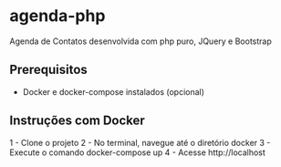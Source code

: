 # agenda-php
Agenda de Contatos desenvolvida com php puro, JQuery e Bootstrap

## Prerequisitos
 - Docker e docker-compose instalados (opcional)

## Instruções com Docker
1 - Clone o projeto
2 - No terminal, navegue até o diretório docker
3 - Execute o comando docker-compose up 
4 - Acesse http://localhost
